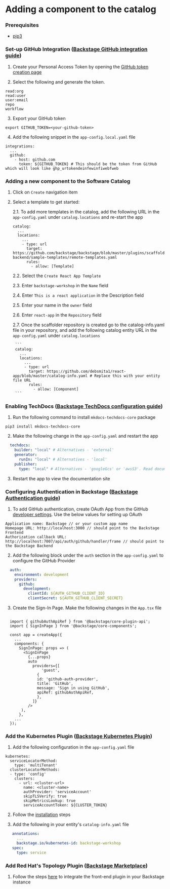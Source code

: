 # Adding a component to the catalog

### Prerequisites

- [pip3](https://www.activestate.com/resources/quick-reads/how-to-install-and-use-pip3/)

### Set-up GitHub Integration ([Backstage GitHub integration guide](https://backstage.io/docs/getting-started/configuration#setting-up-a-github-integration))

1. Create your Personal Access Token by opening the [GitHub token creation page](https://github.com/settings/tokens/new)

2. Select the following and generate the token.
  ```
  read:org
  read:user
  user:email
  repo
  workflow
  ```

3. Export your GitHub token

  ```
  export GITHUB_TOKEN=<your-github-token>
  ```

4. Add the following snippet in the `app-config.local.yaml` file

  ```
  integrations:
    ...
    github:
      - host: github.com
        token: ${GITHUB_TOKEN} # This should be the token from GitHub which will look like ghp_urtokendeinfewinfiwebfweb
  ```

### Adding a new component to the Software Catalog

1. Click on `Create` navigation item

2. Select a template to get started:

    2.1. To add more templates in the catalog, add the following URL in the `app-config.yaml` under `catalog.locations` and re-start the app

    ```
    catalog:
      ...
      locations:
        ...
        - type: url
          target: https://github.com/backstage/backstage/blob/master/plugins/scaffolder-backend/sample-templates/remote-templates.yaml
          rules:
            - allow: [Template]
      ```
    
    2.2. Select the `Create React App Template`
   
    2.3. Enter `backstage-workshop` in the `Name` field
   
    2.4. Enter `This is a react application` in the Description field
   
    2.5. Enter your name in the `owner` field
   
    2.6. Enter `react-app` in the `Repository` field
   
    2.7. Once the scaffolder repository is created go to the catalog-info.yaml file in your repository, and add the following catalog entity URL in the `app-config.yaml` under `catalog.locations`

        ```
        catalog:
          ...
          locations:
            ...
            - type: url
              target: https://github.com/debsmita1/react-app/blob/master/catalog-info.yaml # Replace this with your entity file URL
              rules:
                - allow: [Component]
        ```


### Enabling TechDocs ([Backstage TechDocs configuration guide](https://backstage.io/docs/features/techdocs/getting-started))

1. Run the following command to install `mkdocs-techdocs-core` package

  ```
  pip3 install mkdocs-techdocs-core
  ```

2. Make the following change in the `app-config.yaml` and restart the app

  ```yaml app-config.yaml
    techdocs:
      builder: "local" # Alternatives - 'external'
      generator:
        runIn: "local" # Alternatives - 'local'
      publisher:
        type: "local" # Alternatives - 'googleGcs' or 'awsS3'. Read documentation for using alternatives.
  ```

3. Restart the app to view the documentation site

### Configuring Authentication in Backstage ([Backstage Authentication guide](https://backstage.io/docs/auth/))

1. To add GitHub authentication, create OAuth App from the GitHub [developer settings](https://github.com/settings/developers). Use the below values for setting up OAuth

  ```
  Application name: Backstage // or your custom app name
  Homepage URL: http://localhost:3000 // should point to the Backstage Frontend
  Authorization callback URL: http://localhost:7007/api/auth/github/handler/frame // should point to the Backstage Backend
  ```

2. Add the following block under the `auth` section in the `app-config.yaml` to configure the GitHub Provider

  ```yaml title=app-config.local.yaml
    auth:
      environment: development
      providers:
        github:
          development:
            clientId: ${AUTH_GITHUB_CLIENT_ID}
            clientSecret: ${AUTH_GITHUB_CLIENT_SECRET}
  ```

3. Create the Sign-In Page. Make the following changes in the `App.tsx` file

  ```tsx title=packages/app/src/App.tsx

    import { githubAuthApiRef } from '@backstage/core-plugin-api';
    import { SignInPage } from '@backstage/core-components';

    const app = createApp({
      ...
      components: {
        SignInPage: props => (
          <SignInPage
            {...props}
            auto
              providers={[
                  'guest',
                {
                id: 'github-auth-provider',
                title: 'GitHub',
                message: 'Sign in using GitHub',
                apiRef: githubAuthApiRef,
                },
              ]}
            />
         ),
        },
      ...
    });

  ```

### Add the Kubernetes Plugin ([Backstage Kubernetes Plugin](https://backstage.io/docs/features/kubernetes/))

1. Add the following configuration in the `app-config.yaml` file

  ```
  kubernetes:
    serviceLocatorMethod:
      type: 'multiTenant'
    clusterLocatorMethods:
    - type: 'config'
      clusters:
        - url: <cluster-url>
          name: <cluster-name>
          authProvider: 'serviceAccount'
          skipTLSVerify: true
          skipMetricsLookup: true
          serviceAccountToken: ${CLUSTER_TOKEN}
  ```

2. Follow the [installation](https://backstage.io/docs/features/kubernetes/installation) steps
  
3. Add the following in your entity's `catalog-info.yaml` file

  ```yaml title=catalog-info.yaml
     annotations:
       ...
       backstage.io/kubernetes-id: backstage-workshop
     spec:
       type: service
  ```

### Add Red Hat's Topology Plugin ([Backstage Marketplace](https://backstage.io/plugins/))

1. Follow the steps [here](https://janus-idp.io/plugins/topology/) to integrate the front-end plugin in your Backstage instance
  
